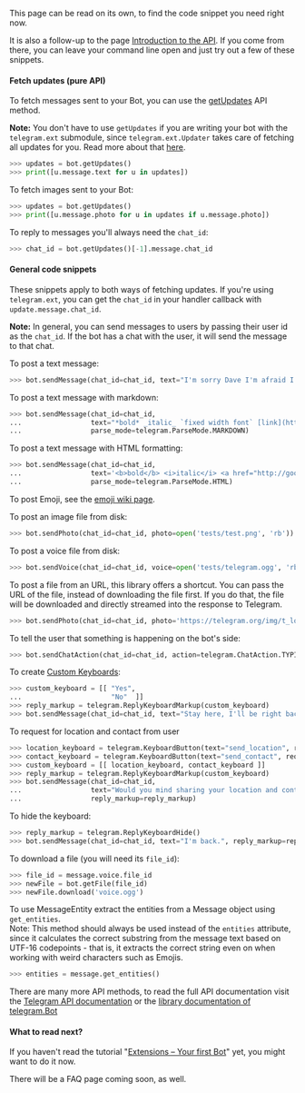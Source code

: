 This page can be read on its own, to find the code snippet you need right now. 

It is also a follow-up to the page [Introduction to the API](https://github.com/python-telegram-bot/python-telegram-bot/wiki/Introduction-to-the-API). If you come from there, you can leave your command line open and just try out a few of these snippets.


#### Fetch updates (pure API)
To fetch messages sent to your Bot, you can use the [getUpdates](https://core.telegram.org/bots/api#getupdates) API method.

**Note:** You don't have to use `getUpdates` if you are writing your bot with the `telegram.ext` submodule, since `telegram.ext.Updater` takes care of fetching all updates for you. Read more about that [here](https://github.com/python-telegram-bot/python-telegram-bot/wiki/Extensions-%E2%80%93-Your-first-Bot).

```python
>>> updates = bot.getUpdates()
>>> print([u.message.text for u in updates])
```

To fetch images sent to your Bot:

```python
>>> updates = bot.getUpdates()
>>> print([u.message.photo for u in updates if u.message.photo])
```

To reply to messages you'll always need the `chat_id`:

```python
>>> chat_id = bot.getUpdates()[-1].message.chat_id
```

#### General code snippets
These snippets apply to both ways of fetching updates. If you're using `telegram.ext`, you can get the `chat_id` in your handler callback with `update.message.chat_id`.

**Note:** In general, you can send messages to users by passing their user id as the `chat_id`. 
If the bot has a chat with the user, it will send the message to that chat.


To post a text message:

```python
>>> bot.sendMessage(chat_id=chat_id, text="I'm sorry Dave I'm afraid I can't do that.")
```

To post a text message with markdown:

```python
>>> bot.sendMessage(chat_id=chat_id, 
...                 text="*bold* _italic_ `fixed width font` [link](http://google.com).", 
...                 parse_mode=telegram.ParseMode.MARKDOWN)
```

To post a text message with HTML formatting:

```python
>>> bot.sendMessage(chat_id=chat_id, 
...                 text='<b>bold</b> <i>italic</i> <a href="http://google.com">link</a>.', 
...                 parse_mode=telegram.ParseMode.HTML)
```

To post Emoji, see the [emoji wiki page](https://github.com/python-telegram-bot/python-telegram-bot/wiki/Emoji).

To post an image file from disk:

```python
>>> bot.sendPhoto(chat_id=chat_id, photo=open('tests/test.png', 'rb'))
```

To post a voice file from disk:

```python
>>> bot.sendVoice(chat_id=chat_id, voice=open('tests/telegram.ogg', 'rb'))
```

To post a file from an URL, this library offers a shortcut. 
You can pass the URL of the file, instead of downloading the file first. 
If you do that, the file will be downloaded and directly streamed into the response to Telegram.

```python
>>> bot.sendPhoto(chat_id=chat_id, photo='https://telegram.org/img/t_logo.png')
```

To tell the user that something is happening on the bot's side:

```python
>>> bot.sendChatAction(chat_id=chat_id, action=telegram.ChatAction.TYPING)
```

To create [Custom Keyboards](https://core.telegram.org/bots#keyboards):

```python
>>> custom_keyboard = [[ "Yes",
...                      "No"  ]]
>>> reply_markup = telegram.ReplyKeyboardMarkup(custom_keyboard)
>>> bot.sendMessage(chat_id=chat_id, text="Stay here, I'll be right back.", reply_markup=reply_markup)
```

To request for location and contact from user

```python
>>> location_keyboard = telegram.KeyboardButton(text="send_location", request_location=True)
>>> contact_keyboard = telegram.KeyboardButton(text="send_contact", request_contact=True)
>>> custom_keyboard = [[ location_keyboard, contact_keyboard ]]
>>> reply_markup = telegram.ReplyKeyboardMarkup(custom_keyboard)
>>> bot.sendMessage(chat_id=chat_id, 
...                 text="Would you mind sharing your location and contact with me?", 
...                 reply_markup=reply_markup)
```

To hide the keyboard:

```python
>>> reply_markup = telegram.ReplyKeyboardHide()
>>> bot.sendMessage(chat_id=chat_id, text="I'm back.", reply_markup=reply_markup)
```

To download a file (you will need its `file_id`):

```python
>>> file_id = message.voice.file_id
>>> newFile = bot.getFile(file_id)
>>> newFile.download('voice.ogg')
```

To use MessageEntity extract the entities from a Message object using `get_entities`.  
Note: This method should always be used instead of the ``entities`` attribute, since it calculates the correct substring from the message text based on UTF-16 codepoints - that is, it extracts the correct string even on when working with weird characters such as Emojis.

```python
>>> entities = message.get_entities()
```

There are many more API methods, to read the full API documentation visit the [Telegram API documentation](https://core.telegram.org/bots/api) or the [library documentation of telegram.Bot](http://python-telegram-bot.readthedocs.io/en/latest/telegram.bot.html)

#### What to read next?
If you haven't read the tutorial "[Extensions – Your first Bot](https://github.com/python-telegram-bot/python-telegram-bot/wiki/Extensions-–-Your-first-Bot)" yet, you might want to do it now.

There will be a FAQ page coming soon, as well.